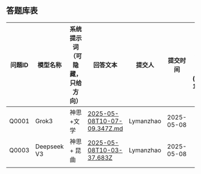 ## 答题库表

| 问题ID  | 模型名称    | 系统提示词（可隐藏，只给方向） | 回答文本                        | 提交人       | 提交时间       | 主观评分(1-10) | 评估人 |
| ----- | ------- | --------------- | --------------------------- | --------- | ---------- | ---------- | --- |
| Q0001 | Grok3   | 神思+文学           | [2025-05-08T10-07-09.347Z.md](Q0001/2025-05-08T10-07-09.347Z.md) | Lymanzhao | 2025-05-08 |            |     |
| Q0003 | Deepseek V3 | 神思+ 昆曲          | [2025-05-08T10-03-37.683Z](answer/Q0002/2025-05-08T10-03-37.683Z.md)    | Lymanzhao | 2025-05-08 |            |     |
|       |         |                 |                             |           |            |            |     |

